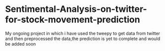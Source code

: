 # Sentimental-Analysis-on-twitter-for-stock-movement-prediction
My ongoing project in which i have used the tweepy to get data from twitter and then preprocessed the data,the prediction is yet to complete and would be added soon
